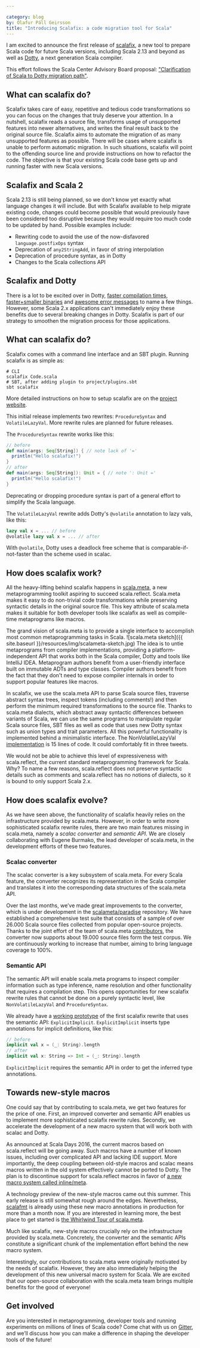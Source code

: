 ```yaml
---

category: blog
by: Ólafur Páll Geirsson
title: "Introducing Scalafix: a code migration tool for Scala"
---
```


I am excited to announce the first release of
[scalafix](http://scalacenter.github.io/scalafix/), a new tool to
prepare Scala code for future Scala versions, including Scala 2.13
and beyond as well as [Dotty](http://dotty.epfl.ch/), a next
generation Scala compiler.

This effort follows the Scala Center Advisory
Board proposal:
["Clarification of Scala to Dotty migration path"](https://scala.epfl.ch/minutes/2016/06/06/may-9-2016.html#proposal-scp-002-clarification-of-scala-to-dotty-migration-path).

What can scalafix do?
-------------------------

Scalafix takes care of easy, repetitive and tedious code transformations
so you can focus on the changes that truly deserve your attention. In a
nutshell, scalafix reads a source file, transforms usage of unsupported
features into newer alternatives, and writes the final result back to
the original source file. Scalafix aims to automate the migration of as
many unsupported features as possible. There will be cases where
scalafix is unable to perform automatic migration. In such situations,
scalafix will point to the offending source line and provide
instructions on how to refactor the code. The objective is that your
existing Scala code base gets up and running faster with new Scala versions.

Scalafix and Scala 2
------------------------

Scala 2.13 is still being planned, so we don't know yet exactly what
language changes it will include.  But with Scalafix available to help
migrate existing code, changes could become possible that would
previously have been considered too disruptive because they would
require too much code to be updated by hand.  Possible examples include:

* Rewriting code to avoid the use of the now-disfavored
  `language.postfixOps` syntax
* Deprecation of `any2StringAdd`, in favor of string interpolation
* Deprecation of procedure syntax, as in Dotty
* Changes to the Scala collections API

Scalafix and Dotty
------------------------

There is a lot to be excited over in Dotty,
[faster compilation times](http://www.slideshare.net/Odersky/scala-days-nyc-2016),
[faster+smaller binaries](https://d-d.me/talks/scaladays2015/#/) and
[awesome error messages](http://www.scala-lang.org/blog/2016/10/14/dotty-errors.html)
to name a few things. However, some Scala 2.x applications can't
immediately enjoy these benefits due to several breaking changes in
Dotty. Scalafix is part of our strategy to smoothen the migration
process for those applications.

What can scalafix do?
-------------------------

Scalafix comes with a command line interface and an SBT plugin. Running
scalafix is as simple as:

~~~
# CLI
scalafix Code.scala
# SBT, after adding plugin to project/plugins.sbt
sbt scalafix
~~~

More detailed instructions on how to setup scalafix are on the
[project website](http://scalacenter.github.io/scalafix/).

This initial release implements two rewrites: `ProcedureSyntax` and
`VolatileLazyVal`. More rewrite rules are planned for future releases.

The `ProcedureSyntax` rewrite works like this:

~~~scala
// before
def main(args: Seq[String]) { // note lack of '='
  println("Hello scalafix!")
}
// after
def main(args: Seq[String]): Unit = { // note ': Unit ='
  println("Hello scalafix!")
}
~~~

Deprecating or dropping procedure syntax is part of a general effort to
simplify the Scala language.

The `VolatileLazyVal` rewrite adds Dotty's `@volatile` annotation to lazy vals,
like this:

~~~scala
lazy val x = ... // before
@volatile lazy val x = ... // after
~~~

With `@volatile`, Dotty uses a deadlock free scheme that is
comparable-if-not-faster than the scheme used in scalac.

How does scalafix work?
---------------------------

All the heavy-lifting behind scalafix happens in
[scala.meta](http://scalameta.org/), a new metaprogramming toolkit
aspiring to succeed scala.reflect. Scala.meta makes it easy to do
non-trivial code transformations while preserving syntactic details in
the original source file. This key attribute of scala.meta makes it
suitable for both developer tools like scalafix as well as compile-time
metaprograms like macros.

The grand vision of scala.meta is to provide a single interface to
accomplish most common metaprogramming tasks in
Scala.
![scala.meta sketch]({{ site.baseurl }}/resources/img/scalameta-sketch.jpg)
 The idea is to untie metaprograms from compiler implementations, providing a
platform-independent API that works both in the Scala compiler, Dotty
and tools like IntelliJ IDEA. Metaprogram authors benefit from a
user-friendly interface built on immutable ADTs and type classes.
Compiler authors benefit from the fact that they don't need to expose
compiler internals in order to support popular features like macros.

In scalafix, we use the scala.meta API to parse Scala source files,
traverse abstract syntax trees, inspect tokens (including comments!) and
then perform the minimum required transformations to the source file.
Thanks to scala.meta dialects, which abstract away syntactic differences
between variants of Scala, we can use the same programs to manipulate
regular Scala source files, SBT files as well as code that uses new
Dotty syntax such as union types and trait parameters. All this powerful
functionality is implemented behind a minimalistic interface.
The NonVolatileLazyVal
[implementation](https://github.com/scalacenter/scalafix/blob/master/core/src/main/scala/scalafix/rewrite/VolatileLazyVal.scala)
is 15 lines of code. It could comfortably fit in three tweets.

We would not be able to achieve this level of expressiveness with
scala.reflect, the current standard metaprogramming framework for Scala.
Why? To name a few reasons, scala.reflect does not preserve syntactic
details such as comments and scala.reflect has no notions of dialects,
so it is bound to only support Scala 2.x.

How does scalafix evolve?
-----------------------------

As we have seen above, the functionality of scalafix heavily relies on
the infrastructure provided by scala.meta. However, in order to write
more sophisticated scalafix rewrite rules, there are two main features
missing in scala.meta, namely a *scalac converter* and *semantic API*.
We are closely collaborating with Eugene Burmako, the lead developer of
scala.meta, in the development efforts of these two features.

### Scalac converter

The scalac converter is a key subsystem of scala.meta.
For every Scala feature, the converter recognizes its representation in the Scala
compiler and translates it into the corresponding data structures of the
scala.meta API.

Over the last months, we’ve made great improvements to the converter,
which is under development in the [scalameta/paradise](https://github.com/scalameta/paradise) repository.
We have established a comprehensive test suite that consists of a sample of
over 26.000 Scala source files collected from popular open-source
projects. Thanks to the joint effort of the team of scala.meta
[contributors](https://github.com/scalameta/paradise/graphs/contributors),
the converter now supports about 19.000 source files form the test
corpus. We are continuously working to increase that number, aiming to
bring language coverage to 100%.

### Semantic API

The semantic API will enable scala.meta programs to inspect compiler information
such as type inference, name resolution and other functionality that
requires a compilation step. This opens opportunities for new scalafix rewrite
rules that cannot be done on a purely syntactic level,
like `NonVolatileLazyVal` and `ProcedureSyntax`.

We already have a
[working prototype](https://github.com/scalacenter/scalafix/pull/14) 
of the first scalafix rewrite that uses the semantic API: `ExplicitImplicit`.
`ExplicitImplicit` inserts type annotations for implicit definitions, like this:

~~~scala
// before
implicit val x = (_: String).length
// after
implicit val x: String => Int = (_: String).length
~~~
`ExplicitImplicit` requires the semantic API in order to get the inferred type
annotations.

Towards new-style macros
----------------------------

One could say that by contributing to scala.meta, we get two features
for the price of one. First, an improved converter and semantic API
enables us to implement more sophisticated scalafix rewrite rules.
Secondly, we accelerate the development of a new macro system that will
work both with scalac and Dotty.

As announced at Scala Days 2016, the current macros based on
scala.reflect will be going away. Such macros have a number of known
issues, including over complicated API and lacking IDE support. More
importantly, the deep coupling between old-style macros and scalac
means macros written in the old system effectively cannot be
ported to Dotty. The plan is to discontinue support for scala.reflect
macros in favor of [a new macro system called
inline/meta](https://github.com/scala/scala.github.com/pull/567).

A technology preview of the new-style macros came out this summer. This
early release is still somewhat rough around the edges. Nevertheless,
[scalafmt](https://olafurpg.github.io/scalafmt/) is already using
these new macro annotations in production for more than a month now. If you
are interested in learning more, the best place to get started is 
[the Whirlwind Tour of scala.meta](http://scalameta.org/tutorial/).

Much like scalafix, new-style macros crucially rely on the
infrastructure provided by scala.meta. Concretely, the converter and the
semantic APIs constitute a significant chunk of the implementation
effort behind the new macro system.

Interestingly, our contributions to scala.meta were originally motivated
by the needs of scalafix. However, they are also immediately helping the
development of this new universal macro system for Scala. We are excited
that our open-source collaboration with the scala.meta team brings
multiple benefits for the good of everyone!

Get involved
----------------

Are you interested in metaprogramming, developer tools and running
experiments on millions of lines of Scala code? Come chat with us on
[Gitter][gitter], and we’ll discuss how you can make a difference in shaping the
developer tools of the future!

[gitter]: https://gitter.im/scalacenter/scalafix
